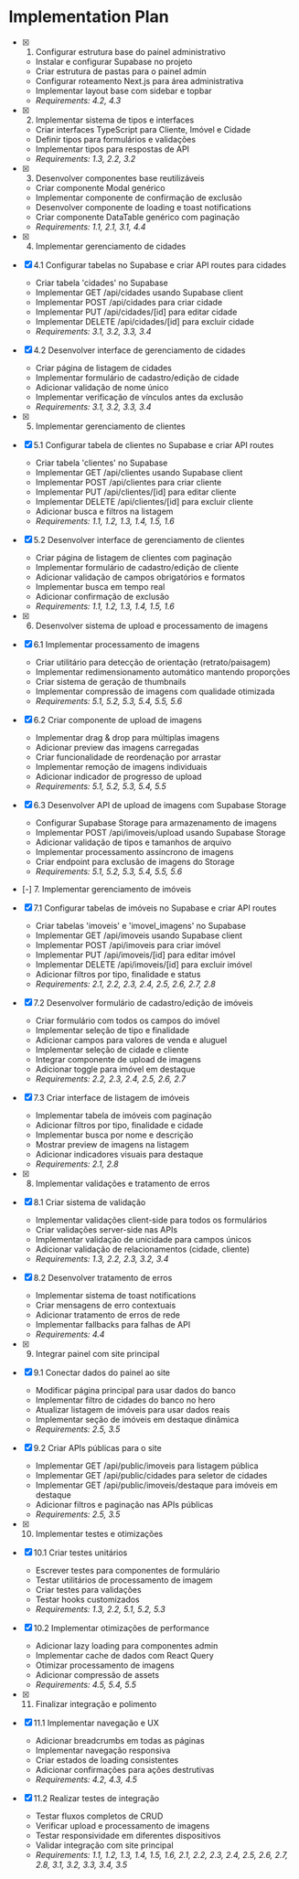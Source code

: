 # Implementation Plan

- [x] 1. Configurar estrutura base do painel administrativo
  - Instalar e configurar Supabase no projeto
  - Criar estrutura de pastas para o painel admin
  - Configurar roteamento Next.js para área administrativa
  - Implementar layout base com sidebar e topbar
  - _Requirements: 4.2, 4.3_

- [x] 2. Implementar sistema de tipos e interfaces
  - Criar interfaces TypeScript para Cliente, Imóvel e Cidade
  - Definir tipos para formulários e validações
  - Implementar tipos para respostas de API
  - _Requirements: 1.3, 2.2, 3.2_

- [x] 3. Desenvolver componentes base reutilizáveis
  - Criar componente Modal genérico
  - Implementar componente de confirmação de exclusão
  - Desenvolver componente de loading e toast notifications
  - Criar componente DataTable genérico com paginação
  - _Requirements: 1.1, 2.1, 3.1, 4.4_

- [x] 4. Implementar gerenciamento de cidades
- [x] 4.1 Configurar tabelas no Supabase e criar API routes para cidades
  - Criar tabela 'cidades' no Supabase
  - Implementar GET /api/cidades usando Supabase client
  - Implementar POST /api/cidades para criar cidade
  - Implementar PUT /api/cidades/[id] para editar cidade
  - Implementar DELETE /api/cidades/[id] para excluir cidade
  - _Requirements: 3.1, 3.2, 3.3, 3.4_

- [x] 4.2 Desenvolver interface de gerenciamento de cidades
  - Criar página de listagem de cidades
  - Implementar formulário de cadastro/edição de cidade
  - Adicionar validação de nome único
  - Implementar verificação de vínculos antes da exclusão
  - _Requirements: 3.1, 3.2, 3.3, 3.4_

- [x] 5. Implementar gerenciamento de clientes
- [x] 5.1 Configurar tabela de clientes no Supabase e criar API routes
  - Criar tabela 'clientes' no Supabase
  - Implementar GET /api/clientes usando Supabase client
  - Implementar POST /api/clientes para criar cliente
  - Implementar PUT /api/clientes/[id] para editar cliente
  - Implementar DELETE /api/clientes/[id] para excluir cliente
  - Adicionar busca e filtros na listagem
  - _Requirements: 1.1, 1.2, 1.3, 1.4, 1.5, 1.6_

- [x] 5.2 Desenvolver interface de gerenciamento de clientes
  - Criar página de listagem de clientes com paginação
  - Implementar formulário de cadastro/edição de cliente
  - Adicionar validação de campos obrigatórios e formatos
  - Implementar busca em tempo real
  - Adicionar confirmação de exclusão
  - _Requirements: 1.1, 1.2, 1.3, 1.4, 1.5, 1.6_

- [x] 6. Desenvolver sistema de upload e processamento de imagens
- [x] 6.1 Implementar processamento de imagens
  - Criar utilitário para detecção de orientação (retrato/paisagem)
  - Implementar redimensionamento automático mantendo proporções
  - Criar sistema de geração de thumbnails
  - Implementar compressão de imagens com qualidade otimizada
  - _Requirements: 5.1, 5.2, 5.3, 5.4, 5.5, 5.6_

- [x] 6.2 Criar componente de upload de imagens
  - Implementar drag & drop para múltiplas imagens
  - Adicionar preview das imagens carregadas
  - Criar funcionalidade de reordenação por arrastar
  - Implementar remoção de imagens individuais
  - Adicionar indicador de progresso de upload
  - _Requirements: 5.1, 5.2, 5.3, 5.4, 5.5_

- [x] 6.3 Desenvolver API de upload de imagens com Supabase Storage
  - Configurar Supabase Storage para armazenamento de imagens
  - Implementar POST /api/imoveis/upload usando Supabase Storage
  - Adicionar validação de tipos e tamanhos de arquivo
  - Implementar processamento assíncrono de imagens
  - Criar endpoint para exclusão de imagens do Storage
  - _Requirements: 5.1, 5.2, 5.3, 5.4, 5.5, 5.6_

- [-] 7. Implementar gerenciamento de imóveis
- [x] 7.1 Configurar tabelas de imóveis no Supabase e criar API routes
  - Criar tabelas 'imoveis' e 'imovel_imagens' no Supabase
  - Implementar GET /api/imoveis usando Supabase client
  - Implementar POST /api/imoveis para criar imóvel
  - Implementar PUT /api/imoveis/[id] para editar imóvel
  - Implementar DELETE /api/imoveis/[id] para excluir imóvel
  - Adicionar filtros por tipo, finalidade e status
  - _Requirements: 2.1, 2.2, 2.3, 2.4, 2.5, 2.6, 2.7, 2.8_

- [x] 7.2 Desenvolver formulário de cadastro/edição de imóveis
  - Criar formulário com todos os campos do imóvel
  - Implementar seleção de tipo e finalidade
  - Adicionar campos para valores de venda e aluguel
  - Implementar seleção de cidade e cliente
  - Integrar componente de upload de imagens
  - Adicionar toggle para imóvel em destaque
  - _Requirements: 2.2, 2.3, 2.4, 2.5, 2.6, 2.7_

- [x] 7.3 Criar interface de listagem de imóveis
  - Implementar tabela de imóveis com paginação
  - Adicionar filtros por tipo, finalidade e cidade
  - Implementar busca por nome e descrição
  - Mostrar preview de imagens na listagem
  - Adicionar indicadores visuais para destaque
  - _Requirements: 2.1, 2.8_

- [x] 8. Implementar validações e tratamento de erros
- [x] 8.1 Criar sistema de validação
  - Implementar validações client-side para todos os formulários
  - Criar validações server-side nas APIs
  - Implementar validação de unicidade para campos únicos
  - Adicionar validação de relacionamentos (cidade, cliente)
  - _Requirements: 1.3, 2.2, 2.3, 3.2, 3.4_

- [x] 8.2 Desenvolver tratamento de erros
  - Implementar sistema de toast notifications
  - Criar mensagens de erro contextuais
  - Adicionar tratamento de erros de rede
  - Implementar fallbacks para falhas de API
  - _Requirements: 4.4_

- [x] 9. Integrar painel com site principal
- [x] 9.1 Conectar dados do painel ao site
  - Modificar página principal para usar dados do banco
  - Implementar filtro de cidades do banco no hero
  - Atualizar listagem de imóveis para usar dados reais
  - Implementar seção de imóveis em destaque dinâmica
  - _Requirements: 2.5, 3.5_

- [x] 9.2 Criar APIs públicas para o site
  - Implementar GET /api/public/imoveis para listagem pública
  - Implementar GET /api/public/cidades para seletor de cidades
  - Implementar GET /api/public/imoveis/destaque para imóveis em destaque
  - Adicionar filtros e paginação nas APIs públicas
  - _Requirements: 2.5, 3.5_

- [x] 10. Implementar testes e otimizações
- [x] 10.1 Criar testes unitários
  - Escrever testes para componentes de formulário
  - Testar utilitários de processamento de imagem
  - Criar testes para validações
  - Testar hooks customizados
  - _Requirements: 1.3, 2.2, 5.1, 5.2, 5.3_

- [x] 10.2 Implementar otimizações de performance
  - Adicionar lazy loading para componentes admin
  - Implementar cache de dados com React Query
  - Otimizar processamento de imagens
  - Adicionar compressão de assets
  - _Requirements: 4.5, 5.4, 5.5_

- [x] 11. Finalizar integração e polimento
- [x] 11.1 Implementar navegação e UX
  - Adicionar breadcrumbs em todas as páginas
  - Implementar navegação responsiva
  - Criar estados de loading consistentes
  - Adicionar confirmações para ações destrutivas
  - _Requirements: 4.2, 4.3, 4.5_

- [x] 11.2 Realizar testes de integração
  - Testar fluxos completos de CRUD
  - Verificar upload e processamento de imagens
  - Testar responsividade em diferentes dispositivos
  - Validar integração com site principal
  - _Requirements: 1.1, 1.2, 1.3, 1.4, 1.5, 1.6, 2.1, 2.2, 2.3, 2.4, 2.5, 2.6, 2.7, 2.8, 3.1, 3.2, 3.3, 3.4, 3.5_